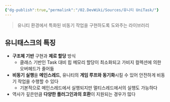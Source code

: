 ```yaml
---
{"dg-publish":true,"permalink":"/02.DevWiki/Sources/유니티 UniTask/"}
---
```


> 유니티 환경에서 특화된 비동기 작업을 구현하도록 도와주는 라이브러리
## 유니태스크의 특징
- **구조체 기반** 구현과 **제로 할당** 방식
	- 클래스 기반인 Task 대비 힙 메모리 할당이 최소화되고 가비지 컬렉션에 의한 오버헤드가 줄어듦
- **비동기 실행**을 **메인스레드**, 유니티의 **게임 루프와 동기화**시킬 수 있어 안전하게 비동기 작업을 수행할 수 있다
	- 기본적으로 메인스레드에서 실행되지만 멀티스레드에서의 실행도 가능하다
- 역사가 깊은만큼 **다양한 플러그인과의 호환**이 지원되는 경우가 많다